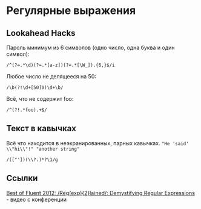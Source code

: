 # Регулярные выражения

## Lookahead Hacks

Пароль минимум из 6 символов
(одно число, одна буква и один символ): 

```
/^(?=.*\d)(?=.*[a-z])(?=.*[\W_]).{6,}$/i
```

Любое число не делящееся на 50: 
```
/\b(?!\d+[50]0)\d+\b/
```

Всё, что не содержит foo:
```
/^(?!.*foo).+$/
```

## Текст в кавычках

Всё что находится в неэкранированных, парных кавычках. `"He 'said' \\"hi\\"!" "another string"`

```
/(["'])(\\?.)*?\1/g
```

## Ссылки

[Best of Fluent 2012: /Reg(exp){2}lained/: Demystifying Regular Expressions](https://www.youtube.com/watch?v=EkluES9Rvak) - видео с конференции
